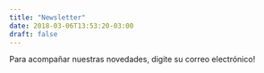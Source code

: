 ```yaml
---
title: "Newsletter"
date: 2018-03-06T13:53:20-03:00
draft: false
---
```


Para acompañar nuestras novedades, digite su correo electrónico!
